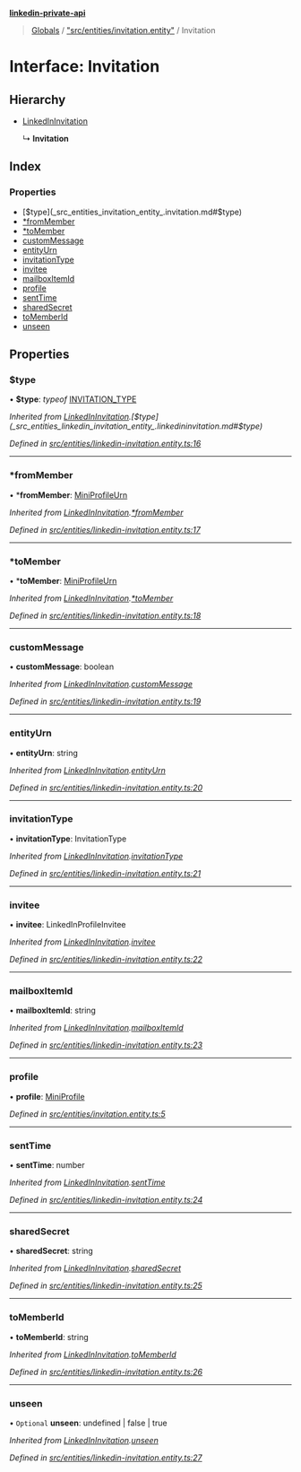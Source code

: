 **[linkedin-private-api](../README.md)**

> [Globals](../globals.md) / ["src/entities/invitation.entity"](../modules/_src_entities_invitation_entity_.md) / Invitation

# Interface: Invitation

## Hierarchy

* [LinkedInInvitation](_src_entities_linkedin_invitation_entity_.linkedininvitation.md)

  ↳ **Invitation**

## Index

### Properties

* [$type](_src_entities_invitation_entity_.invitation.md#$type)
* [*fromMember](_src_entities_invitation_entity_.invitation.md#*frommember)
* [*toMember](_src_entities_invitation_entity_.invitation.md#*tomember)
* [customMessage](_src_entities_invitation_entity_.invitation.md#custommessage)
* [entityUrn](_src_entities_invitation_entity_.invitation.md#entityurn)
* [invitationType](_src_entities_invitation_entity_.invitation.md#invitationtype)
* [invitee](_src_entities_invitation_entity_.invitation.md#invitee)
* [mailboxItemId](_src_entities_invitation_entity_.invitation.md#mailboxitemid)
* [profile](_src_entities_invitation_entity_.invitation.md#profile)
* [sentTime](_src_entities_invitation_entity_.invitation.md#senttime)
* [sharedSecret](_src_entities_invitation_entity_.invitation.md#sharedsecret)
* [toMemberId](_src_entities_invitation_entity_.invitation.md#tomemberid)
* [unseen](_src_entities_invitation_entity_.invitation.md#unseen)

## Properties

### $type

•  **$type**: *typeof* [INVITATION_TYPE](../modules/_src_entities_linkedin_invitation_entity_.md#invitation_type)

*Inherited from [LinkedInInvitation](_src_entities_linkedin_invitation_entity_.linkedininvitation.md).[$type](_src_entities_linkedin_invitation_entity_.linkedininvitation.md#$type)*

*Defined in [src/entities/linkedin-invitation.entity.ts:16](https://github.com/eilonmore/linkedin-private-api/blob/a50722e/src/entities/linkedin-invitation.entity.ts#L16)*

___

### *fromMember

•  ***fromMember**: [MiniProfileUrn](../modules/_src_entities_linkedin_mini_profile_entity_.md#miniprofileurn)

*Inherited from [LinkedInInvitation](_src_entities_linkedin_invitation_entity_.linkedininvitation.md).[*fromMember](_src_entities_linkedin_invitation_entity_.linkedininvitation.md#*frommember)*

*Defined in [src/entities/linkedin-invitation.entity.ts:17](https://github.com/eilonmore/linkedin-private-api/blob/a50722e/src/entities/linkedin-invitation.entity.ts#L17)*

___

### *toMember

•  ***toMember**: [MiniProfileUrn](../modules/_src_entities_linkedin_mini_profile_entity_.md#miniprofileurn)

*Inherited from [LinkedInInvitation](_src_entities_linkedin_invitation_entity_.linkedininvitation.md).[*toMember](_src_entities_linkedin_invitation_entity_.linkedininvitation.md#*tomember)*

*Defined in [src/entities/linkedin-invitation.entity.ts:18](https://github.com/eilonmore/linkedin-private-api/blob/a50722e/src/entities/linkedin-invitation.entity.ts#L18)*

___

### customMessage

•  **customMessage**: boolean

*Inherited from [LinkedInInvitation](_src_entities_linkedin_invitation_entity_.linkedininvitation.md).[customMessage](_src_entities_linkedin_invitation_entity_.linkedininvitation.md#custommessage)*

*Defined in [src/entities/linkedin-invitation.entity.ts:19](https://github.com/eilonmore/linkedin-private-api/blob/a50722e/src/entities/linkedin-invitation.entity.ts#L19)*

___

### entityUrn

•  **entityUrn**: string

*Inherited from [LinkedInInvitation](_src_entities_linkedin_invitation_entity_.linkedininvitation.md).[entityUrn](_src_entities_linkedin_invitation_entity_.linkedininvitation.md#entityurn)*

*Defined in [src/entities/linkedin-invitation.entity.ts:20](https://github.com/eilonmore/linkedin-private-api/blob/a50722e/src/entities/linkedin-invitation.entity.ts#L20)*

___

### invitationType

•  **invitationType**: InvitationType

*Inherited from [LinkedInInvitation](_src_entities_linkedin_invitation_entity_.linkedininvitation.md).[invitationType](_src_entities_linkedin_invitation_entity_.linkedininvitation.md#invitationtype)*

*Defined in [src/entities/linkedin-invitation.entity.ts:21](https://github.com/eilonmore/linkedin-private-api/blob/a50722e/src/entities/linkedin-invitation.entity.ts#L21)*

___

### invitee

•  **invitee**: LinkedInProfileInvitee

*Inherited from [LinkedInInvitation](_src_entities_linkedin_invitation_entity_.linkedininvitation.md).[invitee](_src_entities_linkedin_invitation_entity_.linkedininvitation.md#invitee)*

*Defined in [src/entities/linkedin-invitation.entity.ts:22](https://github.com/eilonmore/linkedin-private-api/blob/a50722e/src/entities/linkedin-invitation.entity.ts#L22)*

___

### mailboxItemId

•  **mailboxItemId**: string

*Inherited from [LinkedInInvitation](_src_entities_linkedin_invitation_entity_.linkedininvitation.md).[mailboxItemId](_src_entities_linkedin_invitation_entity_.linkedininvitation.md#mailboxitemid)*

*Defined in [src/entities/linkedin-invitation.entity.ts:23](https://github.com/eilonmore/linkedin-private-api/blob/a50722e/src/entities/linkedin-invitation.entity.ts#L23)*

___

### profile

•  **profile**: [MiniProfile](_src_entities_mini_profile_entity_.miniprofile.md)

*Defined in [src/entities/invitation.entity.ts:5](https://github.com/eilonmore/linkedin-private-api/blob/a50722e/src/entities/invitation.entity.ts#L5)*

___

### sentTime

•  **sentTime**: number

*Inherited from [LinkedInInvitation](_src_entities_linkedin_invitation_entity_.linkedininvitation.md).[sentTime](_src_entities_linkedin_invitation_entity_.linkedininvitation.md#senttime)*

*Defined in [src/entities/linkedin-invitation.entity.ts:24](https://github.com/eilonmore/linkedin-private-api/blob/a50722e/src/entities/linkedin-invitation.entity.ts#L24)*

___

### sharedSecret

•  **sharedSecret**: string

*Inherited from [LinkedInInvitation](_src_entities_linkedin_invitation_entity_.linkedininvitation.md).[sharedSecret](_src_entities_linkedin_invitation_entity_.linkedininvitation.md#sharedsecret)*

*Defined in [src/entities/linkedin-invitation.entity.ts:25](https://github.com/eilonmore/linkedin-private-api/blob/a50722e/src/entities/linkedin-invitation.entity.ts#L25)*

___

### toMemberId

•  **toMemberId**: string

*Inherited from [LinkedInInvitation](_src_entities_linkedin_invitation_entity_.linkedininvitation.md).[toMemberId](_src_entities_linkedin_invitation_entity_.linkedininvitation.md#tomemberid)*

*Defined in [src/entities/linkedin-invitation.entity.ts:26](https://github.com/eilonmore/linkedin-private-api/blob/a50722e/src/entities/linkedin-invitation.entity.ts#L26)*

___

### unseen

• `Optional` **unseen**: undefined \| false \| true

*Inherited from [LinkedInInvitation](_src_entities_linkedin_invitation_entity_.linkedininvitation.md).[unseen](_src_entities_linkedin_invitation_entity_.linkedininvitation.md#unseen)*

*Defined in [src/entities/linkedin-invitation.entity.ts:27](https://github.com/eilonmore/linkedin-private-api/blob/a50722e/src/entities/linkedin-invitation.entity.ts#L27)*

